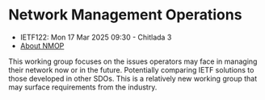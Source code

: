 # Network Management Operations 
* <IETFschedule>IETF122: Mon 17 Mar 2025 09:30 - Chitlada 3</IETFschedule>
* [About NMOP](https://datatracker.ietf.org/group/nmop/about/)

This working group focuses on the issues operators may face in managing their network now or in the future. Potentially comparing IETF solutions to those developed in other SDOs. This is a relatively new working group that may surface requirements from the industry.



